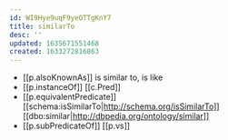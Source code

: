 ```yaml
---
id: WI9Hye9uqF9yeOTTgKnY7
title: similarTo
desc: ''
updated: 1635671551468
created: 1633272816863
---
```




- [[p.alsoKnownAs]] is similar to, is like
- [[p.instanceOf]] [[c.Pred]]
- [[p.equivalentPredicate]] [[schema:isSimilarTo|http://schema.org/isSimilarTo]] [[dbo:similar|http://dbpedia.org/ontology/similar]]
- [[p.subPredicateOf]] [[p.vs]]
